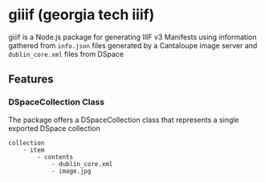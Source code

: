 # giiif (georgia tech iiif)
giiif is a Node.js package for generating IIIF v3 Manifests using information gathered from `info.json` files generated by a Cantaloupe image server and `dublin_core.xml` files from DSpace

## Features
### DSpaceCollection Class
The package offers a DSpaceCollection class that represents a single exported DSpace collection
```
collection
    - item
        - contents
            - dublin_core.xml
            - image.jpg
```
